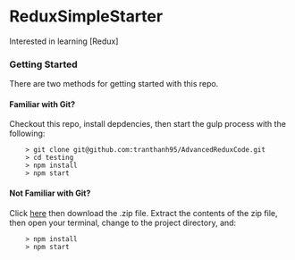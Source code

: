 # ReduxSimpleStarter

Interested in learning [Redux]

### Getting Started

There are two methods for getting started with this repo.

#### Familiar with Git?
Checkout this repo, install depdencies, then start the gulp process with the following:

```
	> git clone git@github.com:tranthanh95/AdvancedReduxCode.git
	> cd testing
	> npm install
	> npm start
```

#### Not Familiar with Git?
Click [here](https://github.com/tranthanh95/AdvancedReduxCode.git) then download the .zip file.  Extract the contents of the zip file, then open your terminal, change to the project directory, and:

```
	> npm install
	> npm start
```

